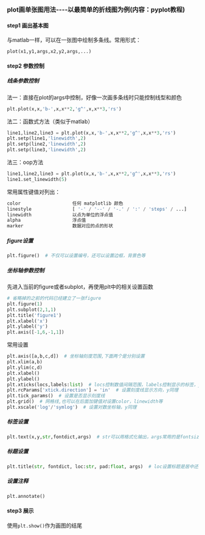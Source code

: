 ### plot画单张图用法----以最简单的折线图为例(内容：pyplot教程)

#### step1 画出基本图

与matlab一样，可以在一张图中绘制多条线。常用形式：

`plot(x1,y1,args,x2,y2,args,...)`

#### step2 参数控制

##### 线条参数控制

法一：直接在plot的args中控制，好像一次画多条线时只能控制线型和颜色

```python
plt.plot(x,x,'b-',x,x**2,'g^',x,x**3,'rs')
```

法二：函数式方法（类似于matlab）

```python
line1,line2,line3 = plt.plot(x,x,'b-',x,x**2,'g^',x,x**3,'rs')
plt.setp(line1,'linewidth',2)
plt.setp(line2,'linewidth',2)
plt.setp(line3,'linewidth',2)
```

法三：oop方法

```python
line1,line2,line3 = plt.plot(x,x,'b-',x,x**2,'g^',x,x**3,'rs')
line1.set_linewidth(5)
```

常用属性键值对列出：

```python
color	                任何 matplotlib 颜色
linestyle               [ '-' / '--' / '-.' / ':' / 'steps' / ...]
linewidth               以点为单位的浮点值
alpha	                浮点值
marker                  数据对应的点的形状
```

##### figure设置

```python
plt.figure()  # 不仅可以设置编号，还可以设置边框，背景色等
```

##### 坐标轴参数控制

先进入当前的figure或者subplot，再使用plt中的相关设置函数

```python
# 省略掉的之前的代码已经建立了一张figure
plt.figure(1)
plt.subplot(2,1,1)
plt.title('figure1')
plt.xlabel('x') 
plt.ylabel('y')
plt.axis([-1,6,-1,1])
```

常用设置

```python
plt.axis([a,b,c,d])  # 坐标轴刻度范围,下面两个是分别设置
plt.xlim(a,b)
plt.ylim(c,d)
plt.xlabel()
plt.ylabel()
plt.xticks(locs,labels:list)  # locs控制数值间隔范围，labels控制显示的标签，y同理
plt.rcParams['xtick.direction'] = 'in'  # 设置刻度线显示方向，y同理
plt.tick_params()  # 设置是否显示刻度线
plt.grid()  # 网格线,也可以在后面加键值对设置color，linewidth等
plt.xscale('log'/'symlog')  # 设置对数坐标轴，y同理
```

##### 标签设置

```python
plt.text(x,y,str,fontdict,args)  # str可以用格式化输出，args常用的是fontsize(一般直接用fontdict囊括所有设置)
```

##### 标题设置

```python
plt.title(str, fontdict, loc:str, pad:float, args)  # loc设置标题是居中还是左对齐等，pad控制标题距离图的距离
```

##### 设置注释

```python
plt.annotate()
```



#### step3 展示

使用`plt.show()`作为画图的结尾

